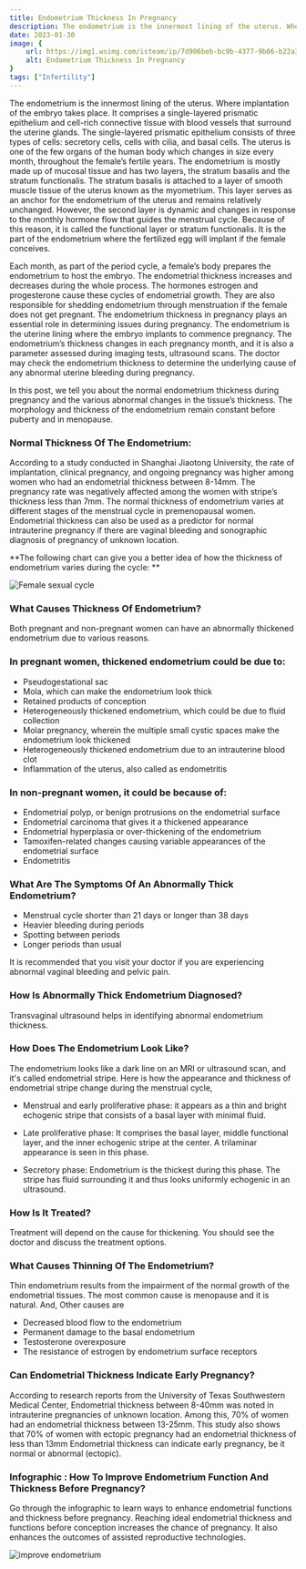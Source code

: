 ```yaml
---
title: Endometrium Thickness In Pregnancy
description: The endometrium is the innermost lining of the uterus. Where implantation of the embryo takes place. It comprises a single-layered prismatic epithelium and cell-rich connective tissue with blood vessels that surround the uterine glands.
date: 2023-01-30
image: {
    url: https://img1.wsimg.com/isteam/ip/7d906beb-bc9b-4377-9b06-b22a3566899c/download.jpeg-12.jpg/:/cr=t:0%25,l:0%25,w:100%25,h:100%25/rs=w:1280 ,
    alt: Endometrium Thickness In Pregnancy
}
tags: ["Infertility"]
---
```

The endometrium is the innermost lining of the uterus. Where implantation of the embryo takes place. It comprises a single-layered prismatic epithelium and cell-rich connective tissue with blood vessels that surround the uterine glands. The single-layered prismatic epithelium consists of three types of cells: secretory cells, cells with cilia, and basal cells.
The uterus is one of the few organs of the human body which changes in size every month, throughout the female’s fertile years.
The endometrium is mostly made up of mucosal tissue and has two layers, the stratum basalis and the stratum functionalis. The stratum basalis is attached to a layer of smooth muscle tissue of the uterus known as the myometrium. This layer serves as an anchor for the endometrium of the uterus and remains relatively unchanged.
However, the second layer is dynamic and changes in response to the monthly hormone flow that guides the menstrual cycle. Because of this reason, it is called the functional layer or stratum functionalis. It is the part of the endometrium where the fertilized egg will implant if the female conceives. 


Each month, as part of the period cycle, a female’s body prepares the endometrium to host the embryo. The endometrial thickness increases and decreases during the whole process.
The hormones estrogen and progesterone cause these cycles of endometrial growth. They are also responsible for shedding endometrium through menstruation if the female does not get pregnant.
The endometrium thickness in pregnancy plays an essential role in determining issues during pregnancy. The endometrium is the uterine lining where the embryo implants to commence pregnancy.
The endometrium’s thickness changes in each pregnancy month, and it is also a parameter assessed during imaging tests, ultrasound scans. The doctor may check the endometrium thickness to determine the underlying cause of any abnormal uterine bleeding during pregnancy.

In this post, we tell you about the normal endometrium thickness during pregnancy and the various abnormal changes in the tissue’s thickness.
The morphology and thickness of the endometrium remain constant before puberty and in menopause.

### Normal Thickness Of The Endometrium:

According to a study conducted in Shanghai Jiaotong University, the rate of implantation, clinical pregnancy, and ongoing pregnancy was higher among women who had an endometrial thickness between 8-14mm. The pregnancy rate was negatively affected among the women with stripe’s thickness less than 7mm.
The normal thickness of endometrium varies at different stages of the menstrual cycle in premenopausal women. 
Endometrial thickness can also be used as a predictor for normal intrauterine pregnancy if there are vaginal bleeding and sonographic diagnosis of pregnancy of unknown location.

**The following chart can give you a better idea of how the thickness of endometrium varies during the cycle: **

![Female sexual cycle](https://img1.wsimg.com/isteam/ip/7d906beb-bc9b-4377-9b06-b22a3566899c/download.jpeg-11.jpg/:/cr=t:0%25,l:0%25,w:100%25,h:100%25/rs=w:1280)

### What Causes Thickness Of Endometrium?

Both pregnant and non-pregnant women can have an abnormally thickened endometrium due to various reasons. 


### In pregnant women, thickened endometrium could be due to:

- Pseudogestational sac
- Mola, which can make the endometrium look thick
- Retained products of conception
- Heterogeneously thickened endometrium, which could be due to fluid collection
- Molar pregnancy, wherein the multiple small cystic spaces make the endometrium look thickened
- Heterogeneously thickened endometrium due to an intrauterine blood clot
- Inflammation of the uterus, also called as endometritis

### In non-pregnant women, it could be because of:

- Endometrial polyp, or benign protrusions on the endometrial surface
- Endometrial carcinoma that gives it a thickened appearance
- Endometrial hyperplasia or over-thickening of the endometrium
- Tamoxifen-related changes causing variable appearances of the endometrial surface
- Endometritis

### What Are The Symptoms Of An Abnormally Thick Endometrium?

- Menstrual cycle shorter than 21 days or longer than 38 days
- Heavier bleeding during periods
- Spotting between periods
- Longer periods than usual

It is recommended that you visit your doctor if you are experiencing abnormal vaginal bleeding and pelvic pain. 


### How Is Abnormally Thick Endometrium Diagnosed?

Transvaginal ultrasound helps in identifying abnormal endometrium thickness.

### How Does The Endometrium Look Like?

The endometrium looks like a dark line on an MRI or ultrasound scan, and it's called endometrial stripe.  Here is how the appearance and thickness of endometrial stripe change during the menstrual cycle,

- Menstrual and early proliferative phase: it appears as a thin and bright echogenic stripe that consists of a basal layer with minimal fluid.

- Late proliferative phase: It comprises the basal layer, middle functional layer, and the inner echogenic stripe at the center. A trilaminar appearance is seen in this phase.

- Secretory phase: Endometrium is the thickest during this phase. The stripe has fluid surrounding it and thus looks uniformly echogenic in an ultrasound.

### How Is It Treated?

Treatment will depend on the cause for thickening.
You should see the doctor and discuss the treatment options.

### What Causes Thinning Of The Endometrium?

Thin endometrium results from the impairment of the normal growth of the endometrial tissues. The most common cause is menopause and it is natural.
And, Other causes are

- Decreased blood flow to the endometrium
- Permanent damage to the basal endometrium
- Testosterone overexposure
- The resistance of estrogen by endometrium surface receptors

### Can Endometrial Thickness Indicate Early Pregnancy?

According to research reports from the University of Texas Southwestern Medical Center, Endometrial thickness between 8-40mm was noted in intrauterine pregnancies of unknown location. Among this, 70% of women had an endometrial thickness between 13-25mm. This study also shows that 70% of women with ectopic pregnancy had an endometrial thickness of less than 13mm 
Endometrial thickness can indicate early pregnancy, be it normal or abnormal (ectopic).

### Infographic : How To Improve Endometrium Function And Thickness Before Pregnancy?

Go through the infographic to learn ways to enhance endometrial functions and thickness before pregnancy.
Reaching ideal endometrial thickness and functions before conception increases the chance of pregnancy. It also enhances the outcomes of assisted reproductive technologies. 

![improve endometrium](https://img1.wsimg.com/isteam/ip/7d906beb-bc9b-4377-9b06-b22a3566899c/images.jpeg-52-b930401.jpg/:/cr=t:0%25,l:0%25,w:100%25,h:100%25/rs=w:1280)